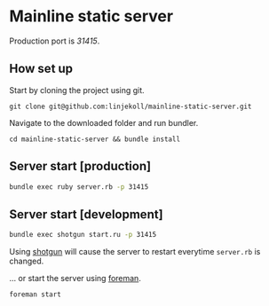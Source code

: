 # Mainline static server

Production port is *31415*.

## How set up

Start by cloning the project using git.

`git clone git@github.com:linjekoll/mainline-static-server.git`

Navigate to the downloaded folder and run bundler.

`cd mainline-static-server && bundle install`

## Server start [production]

``` bash
bundle exec ruby server.rb -p 31415
```

## Server start [development]

``` bash
bundle exec shotgun start.ru -p 31415
```

Using [shotgun](https://rubygems.org/gems/shotgun) will cause the server to restart everytime `server.rb` is changed.

... or start the server using [foreman](http://railscasts.com/episodes/281-foreman).

`foreman start`